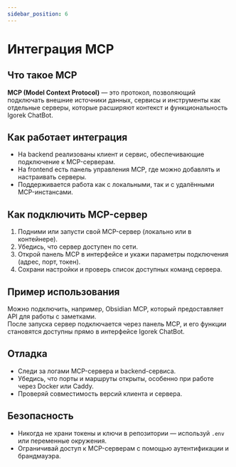 ```yaml
---
sidebar_position: 6
---
```


# Интеграция MCP

## Что такое MCP
**MCP (Model Context Protocol)** — это протокол, позволяющий подключать внешние источники данных, сервисы и инструменты как отдельные серверы, которые расширяют контекст и функциональность Igorek ChatBot.

## Как работает интеграция
- На backend реализованы клиент и сервис, обеспечивающие подключение к MCP-серверам.  
- На frontend есть панель управления MCP, где можно добавлять и настраивать серверы.  
- Поддерживается работа как с локальными, так и с удалёнными MCP-инстансами.

## Как подключить MCP-сервер
1. Подними или запусти свой MCP-сервер (локально или в контейнере).  
2. Убедись, что сервер доступен по сети.  
3. Открой панель MCP в интерфейсе и укажи параметры подключения (адрес, порт, токен).  
4. Сохрани настройки и проверь список доступных команд сервера.  

## Пример использования
Можно подключить, например, Obsidian MCP, который предоставляет API для работы с заметками.  
После запуска сервер подключается через панель MCP, и его функции становятся доступны прямо в интерфейсе Igorek ChatBot.

## Отладка
- Следи за логами MCP-сервера и backend-сервиса.  
- Убедись, что порты и маршруты открыты, особенно при работе через Docker или Caddy.  
- Проверяй совместимость версий клиента и сервера.

## Безопасность
- Никогда не храни токены и ключи в репозитории — используй `.env` или переменные окружения.  
- Ограничивай доступ к MCP-серверам с помощью аутентификации и брандмауэра.
